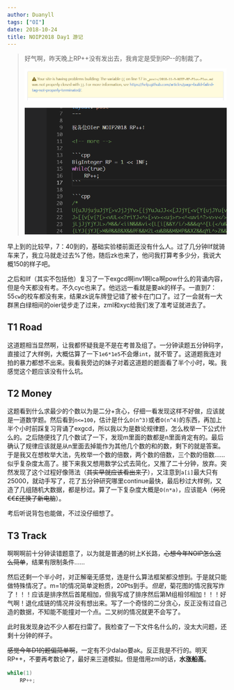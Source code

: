 ```yaml
---
author: Duanyll
tags: ["OI"]
date: 2018-10-24
title: NOIP2018 Day1 游记
---
```


> 好气啊，昨天晚上RP++没有发出去，我肯定是受到RP--的制裁了。
>
> ![Stupid Github](/images/GitHubBug1.png)
>
> ![Stupid Github](/images/GitHubBug2.png)

早上到的比较早，7：40到的，基础实验楼前面还没有什么人。过了几分钟llf就骑车来了，我立马就走过去%了他，随后zk也来了，他问我打算考多少分，我说大概150的样子吧。

<!-- more -->

之后和llf（其实不包括他）复习了一下exgcd啊inv1啊lca啊pow什么的背诵内容，但是今天都没有考。不久cyc也来了。他远远一看就是要ak的样子。一直到7：55`cw`的校车都没有来，结果zk说车牌登记错了被卡在门口了。过了一会就有一大群黑白绿相间的oier徒步走了过来，zml和xyc给我们发了准考证就进去了。

## T1 Road

这道题相当显然啊，让我都怀疑我是不是在考普及组了。一分钟读题五分钟码字，直接过了大样例，大概估算了一下`1e6*1e5`不会爆`int`，就不管了。这道题我连对拍的暴力都想不出来。我看我旁边的妹子对着这道题的题面看了半个小时，唉。我感觉这个题应该没有什么坑。

## T2 Money

这题看到什么求最少的个数以为是二分+贪心，仔细一看发现这样不好做，应该就是一道数学题。然后看到`n<=100`，估计是什么`O(n^3)`或者`O(n^4)`的东西，再加上半个小时前踩复习背诵了exgcd，所以我以为是数论规律题，怎么枚举一下公式什么的。之后随便找了几个数试了一下，发现m里面的数都是n里面肯定有的。最后确认了规律应该就是从n里面去掉能作为其他几个数的和的数，剩下的就是答案。于是我又在想枚举大法，先枚举一个数的倍数，两个数的倍数，三个数的倍数……似乎复杂度太高了。接下来我又想用数学公式去简化，又推了二十分钟，放弃。突然发现了这个过程好像筛法（~~其实早就应该看出来了~~），又注意到`a[i]`最大只有25000，就动手写了，花了五分钟研究哪里continue最快，最后秒过大样例，又造了几组随机大数据，都是秒过。算了一下复杂度大概是`O(n*a)`，应该能A（~~何况€€£还换了新电脑~~）。

考后听说背包也能做，不过没仔细想了。

## T3 Track

啊啊啊前十分钟读错题意了，以为就是普通的树上K长路，~~心想今年NOIP怎么这么简单~~，结果有限制条件……

然后还剩一个半小时，对正解毫无感觉，连是什么算法框架都没想到。于是就只能做特殊情况了。m=1的情况简单淀粉质，20Pts到手。*但是*，菊花图的情况我写炸了！！！应该是排序然后首尾相加，但我写成了排序然后第M组相邻相加！！！好气啊！退化成链的情况并没有想出来。写了一个奇怪的二分贪心，反正没有过自己造的数据，不知能不能撞对一个点。二叉树的情况就更不会写了。

此时我发现身边不少人都在扫雷了。我检查了一下文件名什么的，没太大问题，还剩十分钟的样子。

~~感觉今年D1的题偏简单啊~~，一定有不少dalao要ak。反正我是不行的。明天RP++，不要再考数论了，最好来三道模拟。但是借用zml的话，**水涨船高**。

```cpp
while(1)
    RP++;
```